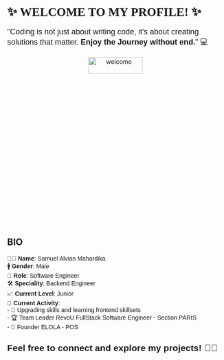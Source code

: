 <link href="https://fonts.googleapis.com/css2?family=Tilt+Neon&display=swap" rel="stylesheet">

<h1 style="font-family: 'Tilt Neon', san-serif" >✨ WELCOME TO MY PROFILE! ✨</h1>

<p style="font-family: 'Tilt Neon', sans-serif; font-size: 18px;">
    "Coding is not just about writing code, it's about creating solutions that matter. <b>Enjoy the Journey without end.</b>" 💻
</p>

<div align="center">
  <img src="./PIC-1.gif" alt="welcome" style="width: 50%; height: 10%;">
</div>

## BIO

<p style="font-family: 'Tilt Neon', sans-serif;">
  👨‍💻 <b>Name</b>: Samuel Alvian Mahardika <br/>
  🚹 <b>Gender</b>: Male <br/>
  💼 <b>Role</b>: Software Engineer <br/>
  🛠️ <b>Speciality</b>: Backend Engineer <br/>
  📈 <b>Current Level</b>: Junior <br/>
  🎯 <b>Current Activity</b>: <br/>
  - 🌱 Upgrading skills and learning frontend skillsets <br/>
  - 🏆 Team Leader RevoU FullStack Software Engineer - Section PARIS <br/>
  - 🚀 Founder ELOLA - POS <br/>
</p>

<h2 style="font-family: 'Tilt Neon', sans-serif;">
   Feel free to connect and explore my projects! 🚀✨
</h2>